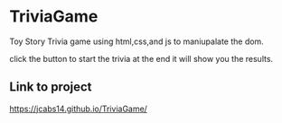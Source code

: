 # TriviaGame

Toy Story Trivia game using html,css,and js to maniupalate the dom.

click the button to start the trivia at the end it will show you the results.

## Link to project
https://jcabs14.github.io/TriviaGame/
